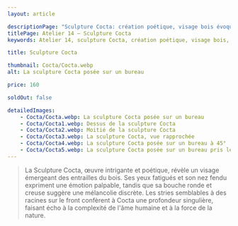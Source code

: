 ```yaml
---
layout: article

descriptionPage: "Sculpture Cocta: création poétique, visage bois évoquant émotions profondes & mélancolie. Stries racines reflétant âme humaine & puissance nature."
titlePage: Atelier 14 — Sculpture Cocta
keywords: Atelier 14, sculpture Cocta, création poétique, visage bois, émotions profondes, mélancolie, stries racines, âme humaine, puissance nature

title: Sculpture Cocta

thumbnail: Cocta/Cocta.webp
alt: La sculpture Cocta posée sur un bureau

price: 160

soldOut: false

detailedImages:
    - Cocta/Cocta.webp: La sculpture Cocta posée sur un bureau
    - Cocta/Cocta1.webp: Dessus de la sculpture Cocta
    - Cocta/Cocta2.webp: Moitié de la sculpture Cocta
    - Cocta/Cocta3.webp: La sculpture Cocta, vue rapprochée
    - Cocta/Cocta4.webp: La sculpture Cocta posée sur un bureau à 45°
    - Cocta/Cocta5.webp: La sculpture Cocta posée sur un bureau pris légèrement de coté
---
```

> La Sculpture Cocta, œuvre intrigante et poétique, révèle un visage émergeant des entrailles du bois. Ses yeux fatigués et son nez fendu expriment une émotion palpable, tandis que sa bouche ronde et creuse suggère une mélancolie discrète. Les stries semblables à des racines sur le front confèrent à Cocta une profondeur singulière, faisant écho à la complexité de l'âme humaine et à la force de la nature.
